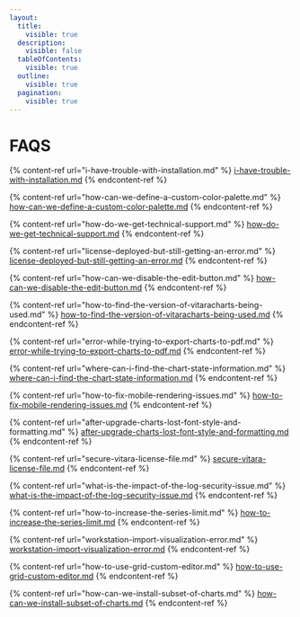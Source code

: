 ```yaml
---
layout:
  title:
    visible: true
  description:
    visible: false
  tableOfContents:
    visible: true
  outline:
    visible: true
  pagination:
    visible: true
---
```


# FAQS

{% content-ref url="i-have-trouble-with-installation.md" %}
[i-have-trouble-with-installation.md](i-have-trouble-with-installation.md)
{% endcontent-ref %}

{% content-ref url="how-can-we-define-a-custom-color-palette.md" %}
[how-can-we-define-a-custom-color-palette.md](how-can-we-define-a-custom-color-palette.md)
{% endcontent-ref %}

{% content-ref url="how-do-we-get-technical-support.md" %}
[how-do-we-get-technical-support.md](how-do-we-get-technical-support.md)
{% endcontent-ref %}

{% content-ref url="license-deployed-but-still-getting-an-error.md" %}
[license-deployed-but-still-getting-an-error.md](license-deployed-but-still-getting-an-error.md)
{% endcontent-ref %}

{% content-ref url="how-can-we-disable-the-edit-button.md" %}
[how-can-we-disable-the-edit-button.md](how-can-we-disable-the-edit-button.md)
{% endcontent-ref %}

{% content-ref url="how-to-find-the-version-of-vitaracharts-being-used.md" %}
[how-to-find-the-version-of-vitaracharts-being-used.md](how-to-find-the-version-of-vitaracharts-being-used.md)
{% endcontent-ref %}

{% content-ref url="error-while-trying-to-export-charts-to-pdf.md" %}
[error-while-trying-to-export-charts-to-pdf.md](error-while-trying-to-export-charts-to-pdf.md)
{% endcontent-ref %}

{% content-ref url="where-can-i-find-the-chart-state-information.md" %}
[where-can-i-find-the-chart-state-information.md](where-can-i-find-the-chart-state-information.md)
{% endcontent-ref %}

{% content-ref url="how-to-fix-mobile-rendering-issues.md" %}
[how-to-fix-mobile-rendering-issues.md](how-to-fix-mobile-rendering-issues.md)
{% endcontent-ref %}

{% content-ref url="after-upgrade-charts-lost-font-style-and-formatting.md" %}
[after-upgrade-charts-lost-font-style-and-formatting.md](after-upgrade-charts-lost-font-style-and-formatting.md)
{% endcontent-ref %}

{% content-ref url="secure-vitara-license-file.md" %}
[secure-vitara-license-file.md](secure-vitara-license-file.md)
{% endcontent-ref %}

{% content-ref url="what-is-the-impact-of-the-log-security-issue.md" %}
[what-is-the-impact-of-the-log-security-issue.md](what-is-the-impact-of-the-log-security-issue.md)
{% endcontent-ref %}

{% content-ref url="how-to-increase-the-series-limit.md" %}
[how-to-increase-the-series-limit.md](how-to-increase-the-series-limit.md)
{% endcontent-ref %}

{% content-ref url="workstation-import-visualization-error.md" %}
[workstation-import-visualization-error.md](workstation-import-visualization-error.md)
{% endcontent-ref %}

{% content-ref url="how-to-use-grid-custom-editor.md" %}
[how-to-use-grid-custom-editor.md](how-to-use-grid-custom-editor.md)
{% endcontent-ref %}

{% content-ref url="how-can-we-install-subset-of-charts.md" %}
[how-can-we-install-subset-of-charts.md](how-can-we-install-subset-of-charts.md)
{% endcontent-ref %}

